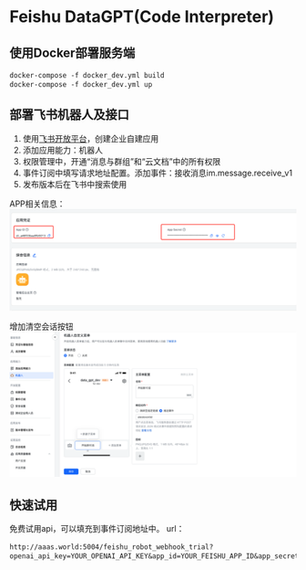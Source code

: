 # Feishu DataGPT(Code Interpreter)



## 使用Docker部署服务端 
```
docker-compose -f docker_dev.yml build
docker-compose -f docker_dev.yml up
```

## 部署飞书机器人及接口
1. 使用[飞书开放平台](https://open.feishu.cn/app/)，创建企业自建应用
2. 添加应用能力：机器人
3. 权限管理中，开通“消息与群组”和“云文档”中的所有权限
4. 事件订阅中填写请求地址配置。添加事件：接收消息im.message.receive_v1
5. 发布版本后在飞书中搜索使用

APP相关信息：
![app信息凭证](imgs/app_info.png)

增加清空会话按钮
![button](imgs/renew_session_btn.png)

## 快速试用
免费试用api，可以填充到事件订阅地址中。
url：
```
http://aaas.world:5004/feishu_robot_webhook_trial?openai_api_key=YOUR_OPENAI_API_KEY&app_id=YOUR_FEISHU_APP_ID&app_secret=YOUR_FEISHU_APP_SECRET
```
